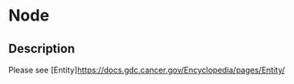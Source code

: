  # Node #
## Description ##
Please see [Entity]https://docs.gdc.cancer.gov/Encyclopedia/pages/Entity/
